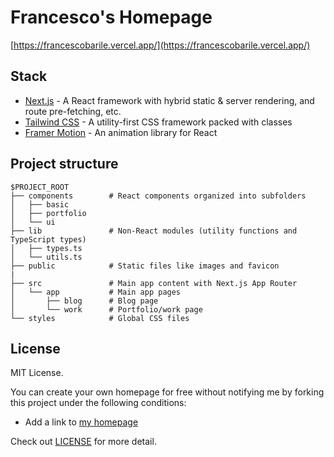 # Francesco's Homepage

[https://francescobarile.vercel.app/](https://francescobarile.vercel.app/)


## Stack

- [Next.js](https://nextjs.org/) - A React framework with hybrid static & server rendering, and route pre-fetching, etc.
- [Tailwind CSS](https://tailwindcss.com/) - A utility-first CSS framework packed with classes
- [Framer Motion](https://www.framer.com/motion/) - An animation library for React

## Project structure

```
$PROJECT_ROOT
├── components        # React components organized into subfolders
│   ├── basic         
│   ├── portfolio     
│   └── ui            
├── lib               # Non-React modules (utility functions and TypeScript types)
│   ├── types.ts      
│   └── utils.ts      
├── public            # Static files like images and favicon
|
├── src               # Main app content with Next.js App Router
│   └── app           # Main app pages
│       ├── blog      # Blog page
│       └── work      # Portfolio/work page
└── styles            # Global CSS files
```

## License

MIT License.

You can create your own homepage for free without notifying me by forking this project under the following conditions:

- Add a link to [my homepage](https://francescobarile.vercel.app/)

Check out [LICENSE](./LICENSE) for more detail.

